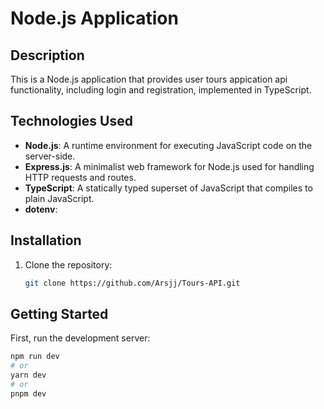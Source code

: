 # Node.js Application

## Description

This is a Node.js application that provides user tours appication api functionality, including login and registration, implemented in TypeScript.


## Technologies Used

- **Node.js**: A runtime environment for executing JavaScript code on the server-side.
- **Express.js**: A minimalist web framework for Node.js used for handling HTTP requests and routes.
- **TypeScript**: A statically typed superset of JavaScript that compiles to plain JavaScript.
- **dotenv**: 

## Installation

1. Clone the repository:

   ```bash
   git clone https://github.com/Arsjj/Tours-API.git

## Getting Started

First, run the development server:

```bash
npm run dev
# or
yarn dev
# or
pnpm dev
   